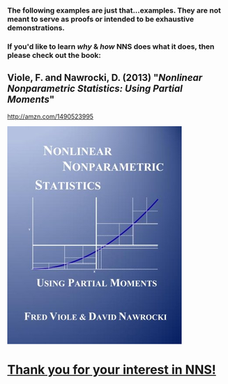 ### The following examples are just that...examples.  They are not meant to serve as proofs or intended to be exhaustive demonstrations.

### If you'd like to learn *why* & *how* NNS does what it does, then please check out the book:

## Viole, F. and Nawrocki, D. (2013) "*Nonlinear Nonparametric Statistics: Using Partial Moments*" 

http://amzn.com/1490523995

<a href="http://amzn.com/1490523995" rel="NNS Book"> ![NNS](https://github.com/OVVO-Financial/NNS/blob/NNS-Beta-Version/examples/NNS%20Cover.jpg)

# Thank you for your interest in NNS! 
